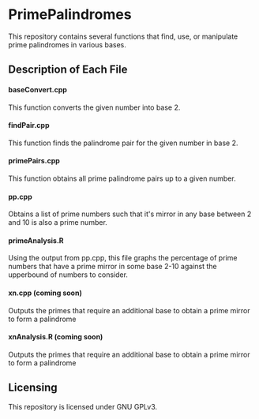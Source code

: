 # PrimePalindromes

This repository contains several functions that find, use, or manipulate prime palindromes in various bases.

## Description of Each File

#### baseConvert.cpp 

This function converts the given number into base 2.

#### findPair.cpp

This function finds the palindrome pair for the given number in base 2.

#### primePairs.cpp

This function obtains all prime palindrome pairs up to a given number.

#### pp.cpp

Obtains a list of prime numbers such that it's mirror in any base between 2 and 10 is also a prime number.

#### primeAnalysis.R

Using the output from pp.cpp, this file graphs the percentage of prime numbers that have a prime mirror in some base 2-10 against the upperbound of numbers to consider.

#### xn.cpp (coming soon)

Outputs the primes that require an additional base to obtain a prime mirror to form a palindrome

#### xnAnalysis.R (coming soon)

Outputs the primes that require an additional base to obtain a prime mirror to form a palindrome

## Licensing

This repository is licensed under GNU GPLv3.
